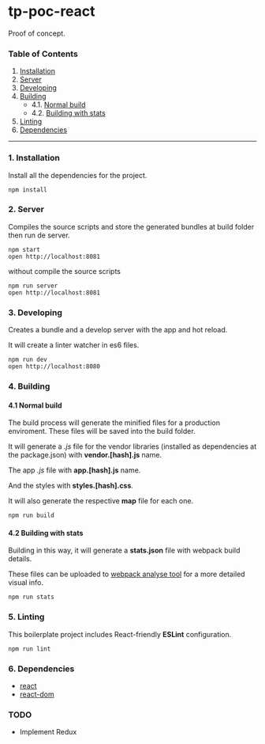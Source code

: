 tp-poc-react
=====================

Proof of concept.

### Table of Contents
1. [Installation](#installation)
2. [Server](#server)
3. [Developing](#start)
4. [Building](#building)
   * 4.1. [Normal build](#build)
   * 4.2. [Building with stats](#stats)
5. [Linting](#lint)
6. [Dependencies](#dependencies)

---

<div id="installation"></div>

### 1. Installation
Install all the dependencies for the project.

```
npm install
```

<div id="server"></div>

### 2. Server
Compiles the source scripts and store the generated bundles at build folder then run de server.

```
npm start
open http://localhost:8081
```

without compile the source scripts
```
npm run server
open http://localhost:8081
```

<div id="start"></div>

### 3. Developing
Creates a bundle and a develop server with the app and hot reload.

It will create a linter watcher in es6 files.

```
npm run dev
open http://localhost:8080
```


<div id="building"></div>

### 4. Building

<div id="build"></div>

#### 4.1 Normal build
The build process will generate the minified files for a production enviroment. 
These files will be saved into the build folder.

It will generate a *.js* file for the vendor libraries (installed as dependencies at the package.json) 
with **vendor.[hash].js** name.

The app *.js* file with **app.[hash].js** name.

And the styles with **styles.[hash].css**.

It will also generate the respective **map** file for each one.
```
npm run build
```

<div id="stats"></div>

#### 4.2 Building with stats
Building in this way, it will generate a **stats.json** file with webpack build details.

These files can be uploaded to [webpack analyse tool](http://webpack.github.io/analyse/) 
for a more detailed visual info.
```
npm run stats
```


<div id="lint"></div>

### 5. Linting

This boilerplate project includes React-friendly **ESLint** configuration.

```
npm run lint
```



<div id="dependencies"></div>

### 6. Dependencies

* [react](https://www.npmjs.com/package/react)
* [react-dom](https://www.npmjs.com/package/react-dom)

### TODO
* Implement Redux
